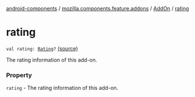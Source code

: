 [android-components](../../index.md) / [mozilla.components.feature.addons](../index.md) / [AddOn](index.md) / [rating](./rating.md)

# rating

`val rating: `[`Rating`](-rating/index.md)`?` [(source)](https://github.com/mozilla-mobile/android-components/blob/master/components/feature/addons/src/main/java/mozilla/components/feature/addons/AddOn.kt#L41)

The rating information of this add-on.

### Property

`rating` - The rating information of this add-on.